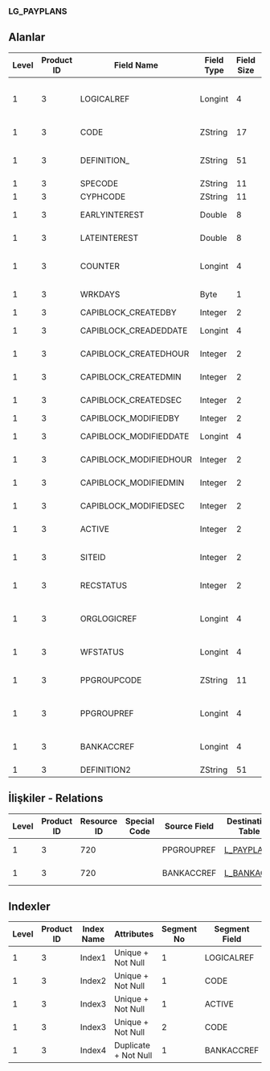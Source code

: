 ### LG_PAYPLANS

## Alanlar

**Level**|**Product ID**|**Field Name**|**Field Type**|**Field Size**|**Field Offset**|**Türkçe Açıklama**|**Expression**
-----|-----|-----|-----|-----|-----|-----|-----
1|3|LOGICALREF|Longint|4|0|Ödeme Planları Log. Ref.|Payment Plans Logical Reference
1|3|CODE|ZString|17|4|Ödeme planı kodu|Payment Plan Code
1|3|DEFINITION_|ZString|51|21|Ödeme planı açıklaması|Payment Plan Description
1|3|SPECODE|ZString|11|72|Özel Kod|Aux. Code
1|3|CYPHCODE|ZString|11|83|Yetki Kodu|Auth. Code
1|3|EARLYINTEREST|Double|8|94|Erken ödeme faizi|Prepayment Interest
1|3|LATEINTEREST|Double|8|102|Geç Ödeme|Interest On Delay
1|3|COUNTER|Longint|4|110|Basılmış Toplam Hesap|Total Count of Printed
1|3|WRKDAYS|Byte|1|114|Çalışma günleri|Working Days
1|3|CAPIBLOCK_CREATEDBY|Integer|2|115|Oluşturan|Created By
1|3|CAPIBLOCK_CREADEDDATE|Longint|4|117|Oluşturulma Tarihi|Created Date
1|3|CAPIBLOCK_CREATEDHOUR|Integer|2|121|Oluşturulma Saati|Created Hour
1|3|CAPIBLOCK_CREATEDMIN|Integer|2|123|Oluşturulma Dakikası|Created Minute
1|3|CAPIBLOCK_CREATEDSEC|Integer|2|125|Oluşturulma Saniyesi|Created Second
1|3|CAPIBLOCK_MODIFIEDBY|Integer|2|127|Değiştiren|Modified By
1|3|CAPIBLOCK_MODIFIEDDATE|Longint|4|129|Değiştirilme Tarihi|Modified Date
1|3|CAPIBLOCK_MODIFIEDHOUR|Integer|2|133|Değiştirilme Saati|Modified Hour
1|3|CAPIBLOCK_MODIFIEDMIN|Integer|2|135|Değiştirilme Dakikası|Modified Minute
1|3|CAPIBLOCK_MODIFIEDSEC|Integer|2|137|Değiştirilme Saniyesi|Modified Second
1|3|ACTIVE|Integer|2|139|Kullanım durumu|Usage Status
1|3|SITEID|Integer|2|141|Veri Merkezi|Data Processing Site
1|3|RECSTATUS|Integer|2|143|Kayıt Durumu|Record Status
1|3|ORGLOGICREF|Longint|4|145|Orijinal Kayıt Log. Ref.|Original Record Logical Reference
1|3|WFSTATUS|Longint|4|149|Kullanımda Değil|Not In Use
1|3|PPGROUPCODE|ZString|11|153|Ödeme planı grup kodu|Payment Plan Card Group Code
1|3|PPGROUPREF|Longint|4|164|Ödeme planı grup ref.|Payment Plan Group Reference
1|3|BANKACCREF|Longint|4|168|Banka Hesabı Logical Ref.|BANKACC LOGICALREF
1|3|DEFINITION2|ZString|51|172|Açıklama 2|Definition 2

## İlişkiler - Relations
**Level**|**Product ID**|**Resource ID**|**Special Code**|**Source Field**|**Destination Table**|**Destination Field**|**Relation Type**|**Extra Condition**
-----|-----|-----|-----|-----|-----|-----|-----|-----
1|3|720||PPGROUPREF|[L_PAYPLANS](../LG_PAYPLANS "L_PAYPLANS")|LOGICALREF|one-to-one|
1|3|720||BANKACCREF|[L_BANKACC](../LG_BANKACC "L_BANKACC")|LOGICALREF|one-to-one|

## Indexler
**Level**|**Product ID**|**Index Name**|**Attributes**|**Segment No**|**Segment Field**|**Sense**
-----|-----|-----|-----|-----|-----|-----
1|3|Index1|Unique + Not Null|1|LOGICALREF|Ascending
1|3|Index2|Unique + Not Null|1|CODE|Ascending
1|3|Index3|Unique + Not Null|1|ACTIVE|Ascending
1|3|Index3|Unique + Not Null|2|CODE|Ascending
1|3|Index4|Duplicate + Not Null|1|BANKACCREF|Ascending
